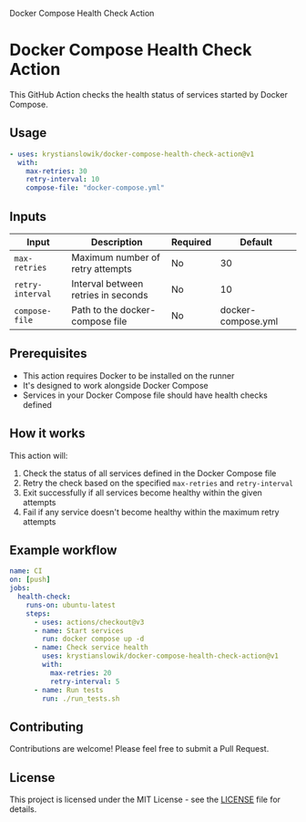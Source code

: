 Docker Compose Health Check Action

# Docker Compose Health Check Action

This GitHub Action checks the health status of services started by Docker Compose.

## Usage

```yaml
- uses: krystianslowik/docker-compose-health-check-action@v1
  with:
    max-retries: 30
    retry-interval: 10
    compose-file: "docker-compose.yml"
```

## Inputs

| Input            | Description                         | Required | Default            |
| ---------------- | ----------------------------------- | -------- | ------------------ |
| `max-retries`    | Maximum number of retry attempts    | No       | 30                 |
| `retry-interval` | Interval between retries in seconds | No       | 10                 |
| `compose-file`   | Path to the docker-compose file     | No       | docker-compose.yml |

## Prerequisites

- This action requires Docker to be installed on the runner
- It's designed to work alongside Docker Compose
- Services in your Docker Compose file should have health checks defined

## How it works

This action will:

1.  Check the status of all services defined in the Docker Compose file
2.  Retry the check based on the specified `max-retries` and `retry-interval`
3.  Exit successfully if all services become healthy within the given attempts
4.  Fail if any service doesn't become healthy within the maximum retry attempts

## Example workflow

```yaml
name: CI
on: [push]
jobs:
  health-check:
    runs-on: ubuntu-latest
    steps:
      - uses: actions/checkout@v3
      - name: Start services
        run: docker compose up -d
      - name: Check service health
        uses: krystianslowik/docker-compose-health-check-action@v1
        with:
          max-retries: 20
          retry-interval: 5
      - name: Run tests
        run: ./run_tests.sh
```

## Contributing

Contributions are welcome! Please feel free to submit a Pull Request.

## License

This project is licensed under the MIT License - see the [LICENSE](LICENSE) file for details.
